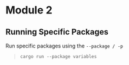 # Module 2

## Running Specific Packages

Run specific packages using the `--package / -p`

>`cargo run --package variables`